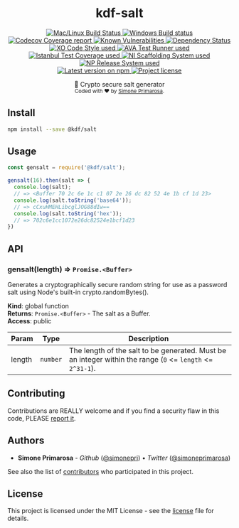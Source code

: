 <h1 align="center">
  <b>kdf-salt</b>
</h1>
<p align="center">
  <!-- CI - TravisCI -->
  <a href="https://travis-ci.com/simonepri/kdf-salt">
    <img src="https://img.shields.io/travis/com/simonepri/kdf-salt/master.svg?label=MacOS%20%26%20Linux" alt="Mac/Linux Build Status" />
  </a>
  <!-- CI - AppVeyor -->
  <a href="https://ci.appveyor.com/project/simonepri/kdf-salt">
    <img src="https://img.shields.io/appveyor/ci/simonepri/kdf-salt/master.svg?label=Windows" alt="Windows Build status" />
  </a>
  <!-- Coverage - Codecov -->
  <a href="https://codecov.io/gh/simonepri/kdf-salt">
    <img src="https://img.shields.io/codecov/c/github/simonepri/kdf-salt/master.svg" alt="Codecov Coverage report" />
  </a>
  <!-- DM - Snyk -->
  <a href="https://snyk.io/test/github/simonepri/kdf-salt?targetFile=package.json">
    <img src="https://snyk.io/test/github/simonepri/kdf-salt/badge.svg?targetFile=package.json" alt="Known Vulnerabilities" />
  </a>
  <!-- DM - David -->
  <a href="https://david-dm.org/simonepri/kdf-salt">
    <img src="https://david-dm.org/simonepri/kdf-salt/status.svg" alt="Dependency Status" />
  </a>

  <br/>

  <!-- Code Style - XO-Prettier -->
  <a href="https://github.com/xojs/xo">
    <img src="https://img.shields.io/badge/code_style-XO+Prettier-5ed9c7.svg" alt="XO Code Style used" />
  </a>
  <!-- Test Runner - AVA -->
  <a href="https://github.com/avajs/ava">
    <img src="https://img.shields.io/badge/test_runner-AVA-fb3170.svg" alt="AVA Test Runner used" />
  </a>
  <!-- Test Coverage - Istanbul -->
  <a href="https://github.com/istanbuljs/nyc">
    <img src="https://img.shields.io/badge/test_coverage-NYC-fec606.svg" alt="Istanbul Test Coverage used" />
  </a>
  <!-- Init - ni -->
  <a href="https://github.com/simonepri/ni">
    <img src="https://img.shields.io/badge/initialized_with-ni-e74c3c.svg" alt="NI Scaffolding System used" />
  </a>
  <!-- Release - np -->
  <a href="https://github.com/sindresorhus/np">
    <img src="https://img.shields.io/badge/released_with-np-6c8784.svg" alt="NP Release System used" />
  </a>

  <br/>

  <!-- Version - npm -->
  <a href="https://www.npmjs.com/package/@kdf/salt">
    <img src="https://img.shields.io/npm/v/@kdf/salt.svg" alt="Latest version on npm" />
  </a>
  <!-- License - MIT -->
  <a href="https://github.com/simonepri/kdf-salt/tree/master/license">
    <img src="https://img.shields.io/github/license/simonepri/kdf-salt.svg" alt="Project license" />
  </a>
</p>
<p align="center">
  🎲 Crypto secure salt generator

  <br/>

  <sub>
    Coded with ❤️ by <a href="#authors">Simone Primarosa</a>.
  </sub>
</p>

## Install

```bash
npm install --save @kdf/salt
```

## Usage

```js
const gensalt = require('@kdf/salt');

gensalt(16).then(salt => {
  console.log(salt);
  // => <Buffer 70 2c 6e 1c c1 07 2e 26 dc 82 52 4e 1b cf 1d 23>
  console.log(salt.toString('base64'));
  // => cCxuHMEHLibcglJOG88dIw==
  console.log(salt.toString('hex'));
  // => 702c6e1cc1072e26dc82524e1bcf1d23
})
```

## API

<a name="gensalt"></a>

### gensalt(length) ⇒ <code>Promise.&lt;Buffer&gt;</code>
Generates a cryptographically secure random string for use as a password salt
using Node's built-in crypto.randomBytes().

**Kind**: global function  
**Returns**: <code>Promise.&lt;Buffer&gt;</code> - The salt as a Buffer.  
**Access**: public  

| Param | Type | Description |
| --- | --- | --- |
| length | <code>number</code> | The length of the salt to be generated. Must be an integer within the range (`0` <= `length` <= `2^31-1`). |

## Contributing
Contributions are REALLY welcome and if you find a security flaw in this code, PLEASE [report it][new issue].

## Authors
- **Simone Primarosa** - *Github* ([@simonepri][github:simonepri]) • *Twitter* ([@simoneprimarosa][twitter:simoneprimarosa])

See also the list of [contributors][contributors] who participated in this project.

## License
This project is licensed under the MIT License - see the [license][license] file for details.


<!-- Links -->
[new issue]: https://github.com/simonepri/kdf-salt/issues/new
[contributors]: https://github.com/simonepri/kdf-salt/contributors

[license]: https://github.com/simonepri/kdf-salt/tree/master/license

[github:simonepri]: https://github.com/simonepri
[twitter:simoneprimarosa]: http://twitter.com/intent/user?screen_name=simoneprimarosa
